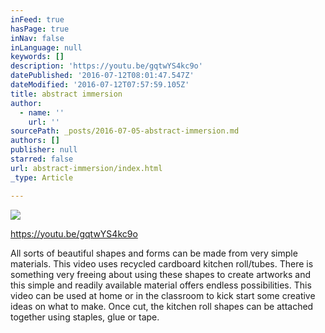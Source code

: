 ```yaml
---
inFeed: true
hasPage: true
inNav: false
inLanguage: null
keywords: []
description: 'https://youtu.be/gqtwYS4kc9o'
datePublished: '2016-07-12T08:01:47.547Z'
dateModified: '2016-07-12T07:57:59.105Z'
title: abstract immersion
author:
  - name: ''
    url: ''
sourcePath: _posts/2016-07-05-abstract-immersion.md
authors: []
publisher: null
starred: false
url: abstract-immersion/index.html
_type: Article

---
```

![](https://the-grid-user-content.s3-us-west-2.amazonaws.com/383ad60f-4b73-409c-9354-ff934cb6cf90.jpg)

https://youtu.be/gqtwYS4kc9o

All sorts of beautiful shapes and forms can be made from very simple materials. This video uses recycled cardboard kitchen roll/tubes. There is something very freeing about using these shapes to create artworks and this simple and readily available material offers endless possibilities. This video can be used at home or in the classroom to kick start some creative ideas on what to make. Once cut, the kitchen roll shapes can be attached together using staples, glue or tape.